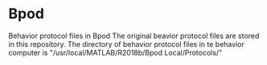 # Bpod
Behavior protocol files in Bpod
The original beavior protocol files are stored in this repository.
The directory of behavior protocol files in te behavior computer is
"/usr/local/MATLAB/R2018b/Bpod Local/Protocols/"
